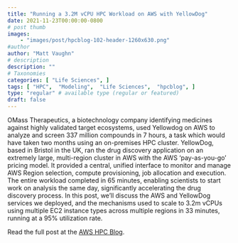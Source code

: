 ```yaml
---
title: "Running a 3.2M vCPU HPC Workload on AWS with YellowDog"
date: 2021-11-23T00:00:00-0800
# post thumb
images:
    - "images/post/hpcblog-102-header-1260x630.png"
#author
author: "Matt Vaughn"
# description
description: ""
# Taxonomies
categories: [ "Life Sciences", ]
tags: [ "HPC",  "Modeling",  "Life Sciences",  "hpcblog", ]
type: "regular" # available type (regular or featured)
draft: false
---
```


OMass Therapeutics, a biotechnology company identifying medicines against highly validated target ecosystems, used Yellowdog on AWS to analyze and screen 337 million compounds in 7 hours, a task which would have taken two months using an on-premises HPC cluster. YellowDog, based in Bristol in the UK, ran the drug discovery application on an extremely large, multi-region cluster in AWS with the AWS ‘pay-as-you-go’ pricing model. It provided a central, unified interface to monitor and manage AWS Region selection, compute provisioning, job allocation and execution. The entire workload completed in 65 minutes, enabling scientists to start work on analysis the same day, significantly accelerating the drug discovery process. In this post, we’ll discuss the AWS and YellowDog services we deployed, and the mechanisms used to scale to 3.2m vCPUs using multiple EC2 instance types across multiple regions in 33 minutes, running at a 95% utilization rate.

Read the full post at the [AWS HPC Blog](https://aws.amazon.com/blogs/hpc/running-a-3-2m-vcpu-hpc-workload-on-aws-with-yellowdog/).
